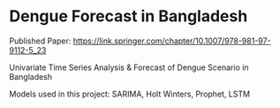 # Dengue Forecast in Bangladesh

Published Paper: https://link.springer.com/chapter/10.1007/978-981-97-9112-5_23

Univariate Time Series Analysis & Forecast of Dengue Scenario in Bangladesh

Models used in this project:
SARIMA,
Holt Winters,
Prophet,
LSTM
